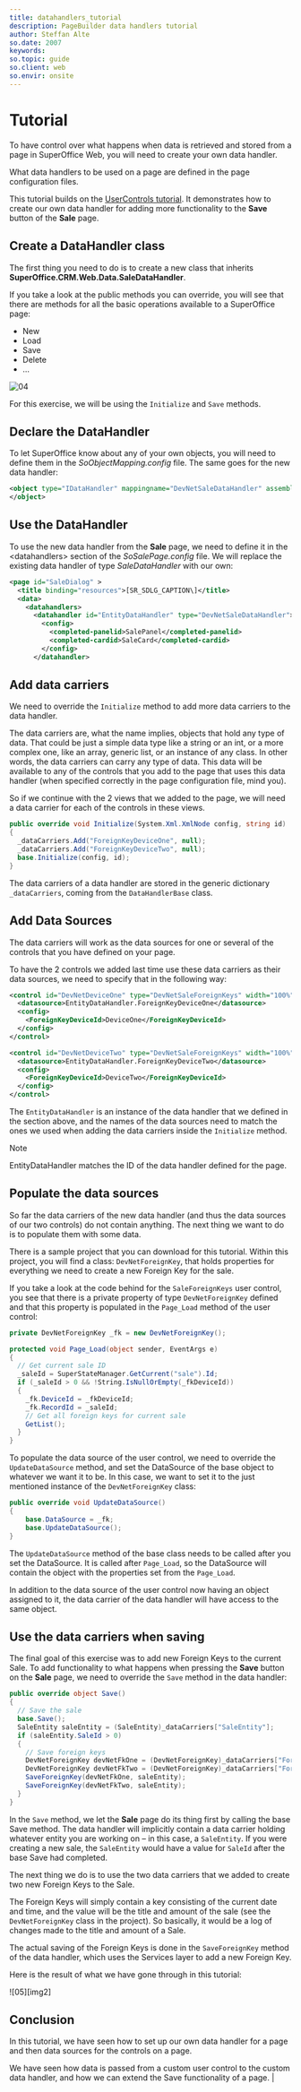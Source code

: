 ```yaml
---
title: datahandlers_tutorial
description: PageBuilder data handlers tutorial
author: Steffan Alte
so.date: 2007
keywords:
so.topic: guide
so.client: web
so.envir: onsite
---
```


# Tutorial

To have control over what happens when data is retrieved and stored from a page in SuperOffice Web, you will need to create your own data handler.

What data handlers to be used on a page are defined in the page configuration files.

This tutorial builds on the [UserControls tutorial][1]. It demonstrates how to create our own data handler for adding more functionality to the **Save** button of the **Sale** page.

## Create a DataHandler class

The first thing you need to do is to create a new class that inherits **SuperOffice.CRM.Web.Data.SaleDataHandler**.

If you take a look at the public methods you can override, you will see that there are methods for all the basic operations available to a SuperOffice page:

* New
* Load
* Save
* Delete
* ...

![04][img1]

For this exercise, we will be using the `Initialize` and `Save` methods.

## Declare the DataHandler

To let SuperOffice know about any of your own objects, you will need to define them in the *SoObjectMapping.config* file. The same goes for the new data handler:

```XML
<object type="IDataHandler" mappingname="DevNetSaleDataHandler" assemblyname="CustomizingSIXwebPart3" objectname="CustomizingSIXwebPart3.DevNetSaleDataHandler">
</object>
```

## Use the DataHandler

To use the new data handler from the **Sale** page, we need to define it in the \<datahandlers> section of the *SoSalePage.config* file. We will replace the existing data handler of type *SaleDataHandler* with our own:

```XML
<page id="SaleDialog" >
  <title binding="resources">[SR_SDLG_CAPTION\]</title>
  <data>
    <datahandlers>
      <datahandler id="EntityDataHandler" type="DevNetSaleDataHandler">
        <config>
          <completed-panelid>SalePanel</completed-panelid>
          <completed-cardid>SaleCard</completed-cardid>
        </config>
      </datahandler>
```

## Add data carriers

We need to override the `Initialize` method to add more data carriers to the data handler.

The data carriers are, what the name implies, objects that hold any type of data. That could be just a simple data type like a string or an int, or a more complex one, like an array, generic list, or an instance of any class. In other words, the data carriers can carry any type of data. This data will be available to any of the controls that you add to the page that uses this data handler (when specified correctly in the page configuration file, mind you).

So if we continue with the 2 views that we added to the page, we will need a data carrier for each of the controls in these views.

```csharp
public override void Initialize(System.Xml.XmlNode config, string id)
{
  _dataCarriers.Add("ForeignKeyDeviceOne", null);
  _dataCarriers.Add("ForeignKeyDeviceTwo", null);
  base.Initialize(config, id);
}
```

The data carriers of a data handler are stored in the generic dictionary `_dataCarriers`, coming from the `DataHandlerBase` class.

## Add Data Sources

The data carriers will work as the data sources for one or several of the controls that you have defined on your page.

To have the 2 controls we added last time use these data carriers as their data sources, we need to specify that in the following way:

```xml
<control id="DevNetDeviceOne" type="DevNetSaleForeignKeys" width="100%" top="0px" left="0px" height="100%" position="absolute">
  <datasource>EntityDataHandler.ForeignKeyDeviceOne</datasource>
  <config>
    <ForeignKeyDeviceId>DeviceOne</ForeignKeyDeviceId>
  </config>
</control>

<control id="DevNetDeviceTwo" type="DevNetSaleForeignKeys" width="100%" top="0px" left="0px" height="100%" position="absolute">
  <datasource>EntityDataHandler.ForeignKeyDeviceTwo</datasource>
  <config>
    <ForeignKeyDeviceId>DeviceTwo</ForeignKeyDeviceId>
  </config>
</control>
```

The `EntityDataHandler` is an instance of the data handler that we defined in the section above, and the names of the data sources need to match the ones we used when adding the data carriers inside the `Initialize` method.

> [!NOTE]
> EntityDataHandler matches the ID of the data handler defined for the page.

## Populate the data sources

So far the data carriers of the new data handler (and thus the data sources of our two controls) do not contain anything. The next thing we want to do is to populate them with some data.

There is a sample project that you can download for this tutorial. Within this project, you will find a class: `DevNetForeignKey`, that holds properties for everything we need to create a new Foreign Key for the sale.

If you take a look at the code behind for the `SaleForeignKeys` user control, you see that there is a private property of type `DevNetForeignKey` defined and that this property is populated in the `Page_Load` method of the user control:

```csharp
private DevNetForeignKey _fk = new DevNetForeignKey();

protected void Page_Load(object sender, EventArgs e)
{
  // Get current sale ID
  _saleId = SuperStateManager.GetCurrent("sale").Id;
  if (_saleId > 0 && !String.IsNullOrEmpty(_fkDeviceId))
  {
    _fk.DeviceId = _fkDeviceId;
    _fk.RecordId = _saleId;
    // Get all foreign keys for current sale
    GetList();
  }
}
```

To populate the data source of the user control, we need to override the `UpdateDataSource` method, and set the DataSource of the base object to whatever we want it to be. In this case, we want to set it to the just mentioned instance of the `DevNetForeignKey` class:

```csharp
public override void UpdateDataSource()
{
    base.DataSource = _fk;
    base.UpdateDataSource();
}
```

The `UpdateDataSource` method of the base class needs to be called after you set the DataSource. It is called after `Page_Load`, so the DataSource will contain the object with the properties set from the `Page_Load`.

In addition to the data source of the user control now having an object assigned to it, the data carrier of the data handler will have access to the same object.

## Use the data carriers when saving

The final goal of this exercise was to add new Foreign Keys to the current Sale. To add functionality to what happens when pressing the **Save** button on the **Sale** page, we need to override the `Save` method in the data handler:

```csharp
public override object Save()
{
  // Save the sale
  base.Save();
  SaleEntity saleEntity = (SaleEntity)_dataCarriers["SaleEntity"];
  if (saleEntity.SaleId > 0)
  {
    // Save foreign keys
    DevNetForeignKey devNetFkOne = (DevNetForeignKey)_dataCarriers["ForeignKeyDeviceOne"];
    DevNetForeignKey devNetFkTwo = (DevNetForeignKey)_dataCarriers["ForeignKeyDeviceTwo"];
    SaveForeignKey(devNetFkOne, saleEntity);
    SaveForeignKey(devNetFkTwo, saleEntity);
  }
}
```

In the `Save` method, we let the **Sale** page do its thing first by calling the base Save method. The data handler will implicitly contain a data carrier holding whatever entity you are working on – in this case, a `SaleEntity`. If you were creating a new sale, the `SaleEntity` would have a value for `SaleId` after the base Save had completed.

The next thing we do is to use the two data carriers that we added to create two new Foreign Keys to the Sale.

The Foreign Keys will simply contain a key consisting of the current date and time, and the value will be the title and amount of the sale (see the `DevNetForeignKey` class in the project). So basically, it would be a log of changes made to the title and amount of a Sale.

The actual saving of the Foreign Keys is done in the `SaveForeignKey` method of the data handler, which uses the Services layer to add a new Foreign Key.

Here is the result of what we have gone through in this tutorial:

![05][img2]

## Conclusion

In this tutorial, we have seen how to set up our own data handler for a page and then data sources for the controls on a page.

We have seen how data is passed from a custom user control to the custom data handler, and how we can extend the Save functionality of a page.
|
<!-- Referenced links -->
[1]: ../usercontrols/tutorial.md

<!-- Referenced images -->
[img1]: media/image004.jpg
[img1]: media/image005.jpg
